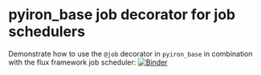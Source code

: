 # pyiron_base job decorator for job schedulers
Demonstrate how to use the `@job` decorator in `pyiron_base` in combination with the flux framework job scheduler:
[![Binder](https://mybinder.org/badge_logo.svg)](https://mybinder.org/v2/gh/jan-janssen/pyiron_base_job_flux/HEAD)
